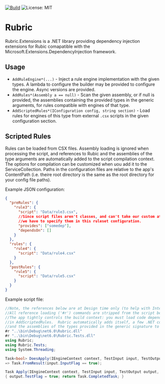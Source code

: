 [![Build](https://github.com/ericvprice/rubric/actions/workflows/build.yaml/badge.svg?branch=master)](https://github.com/ericvprice/rubric/actions/workflows/build.yaml)    ![License: MIT](https://img.shields.io/badge/License-MIT-yellow.svg)
# Rubric

Rubric.Extensions is a .NET library providing dependency injection extensions
for Rubic comapatible with the Microsoft.Extensions.DependencyInjection framework.

## Usage

* `AddRuleEngine*(...)` - Inject a rule engine implementation with the given types.  A lambda to configure the builder may be provided to configure the engine.  Async versions are provided.
* `AddRules*(Assembly a == null)` - Scan the given assembly, or if null is provided, the assemblies containing the provided types in the generic arguments, for rules compatible with engines of that type.
* `AddScriptedRules*(IConfiguration config, string section)` - Load rules for engines of this type from external `.csx` scripts in the given configuration section.

## Scripted Rules

Rules can be loaded from CSX files.  Assembly loading is ignored when processing the script,
and references to Rubic and the assemblies of the type arguments are automatically added to the script
compilation context.  The options for compilation can be customized when uou add it to the ServiceCollection.
Paths in the configuration files are relative to the app's ContentPath (i.e. theire root directory is the same as the root directory for your config file paths).

Example JSON configuration:
```json
{
  "preRules": {
    "rule3": {
      "script": "Data/rule3.csx",
      //Since script files aren't classes, and can't take our custom attributes,
      //we have to specify them in this ruleset configuration.
      "provides": ["somedep"],
      "dependsOn": []
    }
  },
  "rules": {
    "rule4": {
      "script": "Data/rule4.csx"
    }
  },
  "postRules": {
    "rule5": {
      "script": "Data/rule5.csx"
    }
  }
}
```
Example script file:

```csharp
//Note, the references below are at Design time only (to help with Intellisense and the like)
//All reference loading ('#r') commands are stripped from the script before compilation.
//The app tightly controls the build context: you must load code dependencies by setting up ScriptOptions
//in AddScriptedRules.  Rubric automatically adds itself, a few .NET core assemblies,
//and the assemblies of the types provided in the generic signature to the compilation context.
#r "..\bin\Debug\net6.0\Rubric.dll"
#r "..\bin\Debug\net6.0\Rubric.Tests.dll"
using Rubric;
using Rubric.Tests;
using System.Threading;

Task<bool> DoesApply(IEngineContext context, TestInput input, TestOutput output, CancellationToken token)
=> Task.FromResult(input.InputFlag == true);

Task Apply(IEngineContext context, TestInput input, TestOutput output, CancellationToken token)
{ output.TestFlag = true; return Task.CompletedTask; }
```